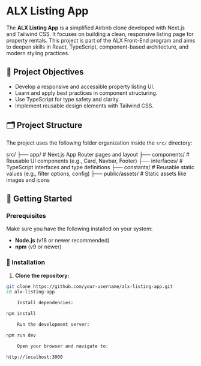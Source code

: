 # ALX Listing App

The **ALX Listing App** is a simplified Airbnb clone developed with Next.js and Tailwind CSS. It focuses on building a clean, responsive listing page for property rentals. This project is part of the ALX Front-End program and aims to deepen skills in React, TypeScript, component-based architecture, and modern styling practices.

## 📌 Project Objectives

- Develop a responsive and accessible property listing UI.
- Learn and apply best practices in component structuring.
- Use TypeScript for type safety and clarity.
- Implement reusable design elements with Tailwind CSS.

## 🗂️ Project Structure

The project uses the following folder organization inside the `src/` directory:

src/
├── app/ # Next.js App Router pages and layout
├── components/ # Reusable UI components (e.g., Card, Navbar, Footer)
├── interfaces/ # TypeScript interfaces and type definitions
├── constants/ # Reusable static values (e.g., filter options, config)
├── public/assets/ # Static assets like images and icons


## 🚀 Getting Started

### Prerequisites

Make sure you have the following installed on your system:

- **Node.js** (v18 or newer recommended)
- **npm** (v9 or newer)

### 🔧 Installation

1. **Clone the repository:**

```bash
git clone https://github.com/your-username/alx-listing-app.git
cd alx-listing-app

    Install dependencies:

npm install

    Run the development server:

npm run dev

    Open your browser and navigate to:

http://localhost:3000